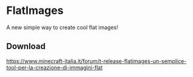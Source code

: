 # FlatImages
A new simple way to create cool flat images!

## Download
https://www.minecraft-italia.it/forum/t-release-flatimages-un-semplice-tool-per-la-creazione-di-immagini-flat
